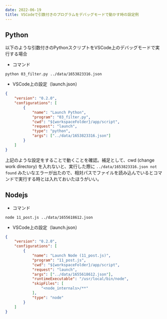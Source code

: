 ```yaml
---
date: 2022-06-19
title: VSCodeで引数付きのプログラムをデバッグモードで動かす時の設定例
---
```


## Python
以下のような引数付きのPythonスクリプトをVSCode上のデバッグモードで実行する場合
- コマンド
```
python 03_filter.py ../data/1653823316.json
```
- VSCode上の設定（launch.json）
```json
{
    "version": "0.2.0",
    "configurations": [
        {
            "name": "Launch Python",
            "program": "03_filter.py",
            "cwd": "${workspaceFolder}/app/script",
            "request": "launch",
            "type": "python",
            "args": ["../data/1653823316.json"]
        }
    ]
}
```
上記のような設定をすることで動くことを確認。補足として、cwd (change work directory) を入れないと、実行した際に `../data/1653823316.json not found` みたいなエラーが出たので、相対パスでファイルを読み込んでいるとコマンドで実行する時とは入れておいたほうがいい。

## Nodejs
- コマンド
```
node 11_post.js ../data/1655618612.json
```
- VSCode上の設定（launch.json）
```json
{
    "version": "0.2.0",
    "configurations": [
        {
            "name": "Launch Node (11_post.js)",
            "program": "11_post.js",
            "cwd": "${workspaceFolder}/app/script",
            "request": "launch",
            "args": ["../data/1655618612.json"],
            "runtimeExecutable": "/usr/local/bin/node",
            "skipFiles": [
                "<node_internals>/**"
            ],
            "type": "node"
        }
    ]
}
```
